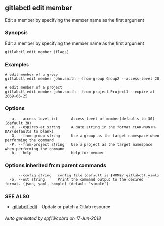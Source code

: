 ## gitlabctl edit member

Edit a member by specifying the member name as the first argument

### Synopsis

Edit a member by specifying the member name as the first argument

```
gitlabctl edit member [flags]
```

### Examples

```
# edit member of a group
gitlabctl edit member john.smith --from-group Group2 --access-level 20

# edit member of a project
gitlabctl edit member john.smith --from-project Project1 --expire-at 2069-06-25
```

### Options

```
  -a, --access-level int      Access level of member(defaults to 30) (default 30)
  -e, --expires-at string     A date string in the format YEAR-MONTH-DAY(defaults to blank)
  -G, --from-group string     Use a group as the target namespace when performing the command
  -P, --from-project string   Use a project as the target namespace when performing the command
  -h, --help                  help for member
```

### Options inherited from parent commands

```
      --config string   config file (default is $HOME/.gitlabctl.yaml)
  -o, --out string      Print the command output to the desired format. (json, yaml, simple) (default "simple")
```

### SEE ALSO

* [gitlabctl edit](gitlabctl_edit.md)	 - Update or patch a Gitlab resource

###### Auto generated by spf13/cobra on 17-Jun-2018
